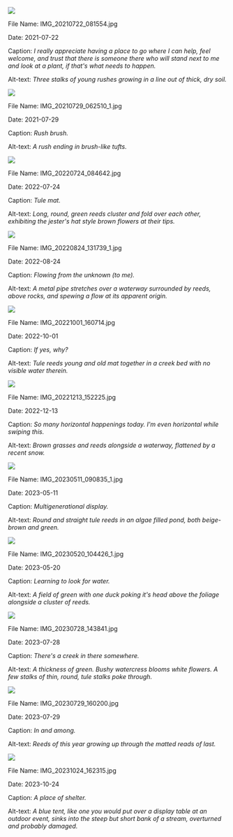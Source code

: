 ![](https://raw.githubusercontent.com/deniledam/thesis-images-2021/main/IMG_20210722_081554.jpg)

File Name: IMG_20210722_081554.jpg

Date: 2021-07-22

Caption: *I really appreciate having a place to go where I can help, feel welcome, and trust that there is someone there who will stand next to me and look at a plant, if that's what needs to happen.*

Alt-text: *Three stalks of young rushes growing in a line out of thick, dry soil.*

![](https://raw.githubusercontent.com/deniledam/thesis-images-2021/main/IMG_20210729_062510_1.jpg)

File Name: IMG_20210729_062510_1.jpg

Date: 2021-07-29

Caption: *Rush brush.*

Alt-text: *A rush ending in brush-like tufts.*

![](https://raw.githubusercontent.com/deniledam/thesis-images-2022/main/IMG_20220724_084642.jpg)

File Name: IMG_20220724_084642.jpg

Date: 2022-07-24

Caption: *Tule mat.*

Alt-text: *Long, round, green reeds cluster and fold over each other, exhibiting the jester's hat style brown flowers at their tips.*

![](https://raw.githubusercontent.com/deniledam/thesis-images-2022/main/IMG_20220824_131739_1.jpg)

File Name: IMG_20220824_131739_1.jpg

Date: 2022-08-24

Caption: *Flowing from the unknown (to me).*

Alt-text: *A metal pipe stretches over a waterway surrounded by reeds, above rocks, and spewing a flow at its apparent origin.*

![](https://raw.githubusercontent.com/deniledam/thesis-images-2022/main/IMG_20221001_160714.jpg)

File Name: IMG_20221001_160714.jpg

Date: 2022-10-01

Caption: *If yes, why?*

Alt-text: *Tule reeds young and old mat together in a creek bed with no visible water therein.*

![](https://raw.githubusercontent.com/deniledam/thesis-images-2022/main/IMG_20221213_152225.jpg)

File Name: IMG_20221213_152225.jpg

Date: 2022-12-13

Caption: *So many horizontal happenings today. I'm even horizontal while swiping this.*

Alt-text: *Brown grasses and reeds alongside a waterway, flattened by a recent snow.*

![](https://raw.githubusercontent.com/deniledam/thesis-images-2023/main/IMG_20230511_090835_1.jpg)

File Name: IMG_20230511_090835_1.jpg

Date: 2023-05-11

Caption: *Multigenerational display.*

Alt-text: *Round and straight tule reeds in an algae filled pond, both beige-brown and green.*

![](https://raw.githubusercontent.com/deniledam/thesis-images-2023/main/IMG_20230520_104426_1.jpg)

File Name: IMG_20230520_104426_1.jpg

Date: 2023-05-20

Caption: *Learning to look for water.*

Alt-text: *A field of green with one duck poking it's head above the foliage alongside a cluster of reeds.*

![](https://raw.githubusercontent.com/deniledam/thesis-images-2023/main/IMG_20230728_143841.jpg)

File Name: IMG_20230728_143841.jpg

Date: 2023-07-28

Caption: *There's a creek in there somewhere.*

Alt-text: *A thickness of green. Bushy watercress blooms white flowers. A few stalks of thin, round, tule stalks poke through.*

![](https://raw.githubusercontent.com/deniledam/thesis-images-2023/main/IMG_20230729_160200.jpg)

File Name: IMG_20230729_160200.jpg

Date: 2023-07-29

Caption: *In and among.*

Alt-text: *Reeds of this year growing up through the matted reads of last.*

![](https://raw.githubusercontent.com/deniledam/thesis-images-2023/main/IMG_20231024_162315.jpg)

File Name: IMG_20231024_162315.jpg

Date: 2023-10-24

Caption: *A place of shelter.*

Alt-text: *A blue tent, like one you would put over a display table at an outdoor event, sinks into the steep but short bank of a stream, overturned and probably damaged.*

